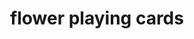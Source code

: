 ---
layout: smileys&emotion
title: flower playing cards
emoji: flower_playing_cards
permalink: 🎴.html
image: assets/img/3moji/flower_playing_cards.png
---